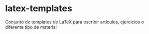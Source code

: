 latex-templates
===============

Conjunto de templates de LaTeX para escribir artículos, ejercicios o diferente tipo de material